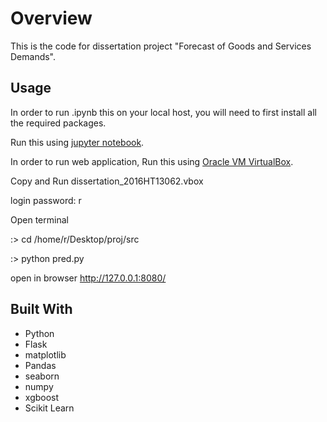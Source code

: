 # Overview

This is the code for dissertation project "Forecast of Goods and Services Demands".

## Usage

In order to run .ipynb this on your local host, you will need to first install all the required packages.

Run this using [jupyter notebook](http://jupyter.readthedocs.io/en/latest/install.html).

In order to run web application, Run this using [Oracle VM VirtualBox](https://www.virtualbox.org).

Copy and Run dissertation_2016HT13062.vbox

login password: r

Open terminal

:> cd /home/r/Desktop/proj/src

:> python pred.py

open in browser http://127.0.0.1:8080/

## Built With

* Python
* Flask
* matplotlib
* Pandas
* seaborn 
* numpy 
* xgboost
* Scikit Learn
